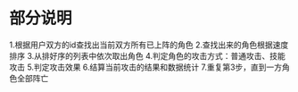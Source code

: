 # 部分说明

1.根据用户双方的id查找出当前双方所有已上阵的角色
2.查找出来的角色根据速度排序
3.从排好序的列表中依次取出角色
4.判定角色的攻击方式：普通攻击、技能攻击
5.判定攻击效果
6.结算当前攻击的结果和数据统计
7.重复第3步，直到一方角色全部阵亡